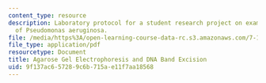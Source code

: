 ```yaml
---
content_type: resource
description: Laboratory protocol for a student research project on examining the biology
  of Pseudomonas aeruginosa.
file: /media/https%3A/open-learning-course-data-rc.s3.amazonaws.com/7-13-experimental-microbial-genetics-fall-2008/9f137ac657289c6b715ae11f7aa18568_MIT7_13f08_lab02_Protocol_Agarose.pdf
file_type: application/pdf
resourcetype: Document
title: Agarose Gel Electrophoresis and DNA Band Excision
uid: 9f137ac6-5728-9c6b-715a-e11f7aa18568
---
```

